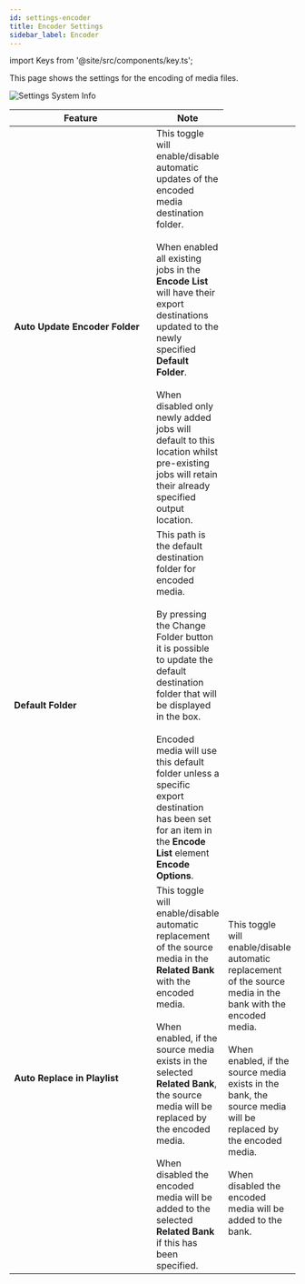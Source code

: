 ```yaml
---
id: settings-encoder
title: Encoder Settings
sidebar_label: Encoder
---
```

import Keys from '@site/src/components/key.ts';

This page shows the settings for the encoding of media files.

![Settings System Info](/prismdocs/images/prism-settings-encoder.png)

<table>
    <thead>
        <tr>
            <th width="250">Feature</th>
            <th>Note</th>
        </tr>
    </thead>
    <tbody>
        <tr>
            <td><b>Auto Update Encoder Folder</b></td>
            <td>This toggle will enable/disable automatic updates of the encoded media destination folder. <br /><br /> When enabled all existing jobs in the <b>Encode List</b> will have their export destinations updated to the newly specified <b>Default Folder</b>. <br /><br /> When disabled only newly added jobs will default to this location whilst pre-existing jobs will retain their already specified output location.
            </td>
        </tr>
        <tr>
            <td><b>Default Folder</b></td>
            <td>This path is the default destination folder for encoded media. <br /><br /> By pressing the <Keys.PrismKey>Change Folder</Keys.PrismKey> button it is possible to update the default destination folder that will be displayed in the box. <br /><br /> Encoded media will use this default folder unless a specific export destination has been set for an item in the <b>Encode List</b> element <b>Encode Options</b>.
            </td>
        </tr>
        <tr >
            <td><b>Auto Replace in Playlist</b></td>
            <td style={{display: (`prism` === 'prism') ? '' : 'none'}}>
            This toggle will enable/disable automatic replacement of the source media in the <b>Related Bank</b> with the encoded media. <br /><br /> When enabled, if the source media exists in the selected <b>Related Bank</b>, the source media will be replaced by the encoded media. <br /><br /> When disabled the encoded media will be added to the selected <b>Related Bank</b> if this has been specified.
            </td>
            <td style={{display: (`prism` === 'zero' || `prism` === 'player') ? '' : 'none'}}>
            This toggle will enable/disable automatic replacement of the source media in the bank with the encoded media. <br /><br /> When enabled, if the source media exists in the bank, the source media will be replaced by the encoded media. <br /><br /> When disabled the encoded media will be added to the bank.
            </td>
        </tr>
    </tbody>
</table>